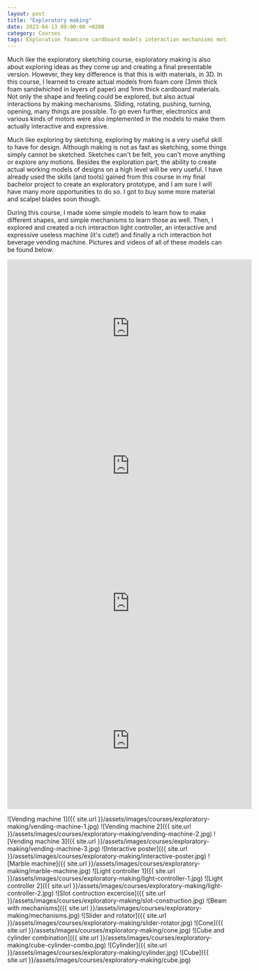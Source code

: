 ```yaml
---
layout: post
title: "Exploratory making"
date: 2023-04-13 09:00:00 +0200
category: Courses
tags: Exploration foamcore cardboard models interaction mechanisms motion
---
```


Much like the exploratory sketching course, exploratory making is also about exploring ideas as they come up and creating a final presentable version. However, they key difference is that this is with materials, in 3D. In this course, I learned to create actual models from foam core (3mm thick foam sandwhiched in layers of paper) and 1mm thick cardboard materials. Not only the shape and feeling could be explored, but also actual interactions by making mechanisms. Sliding, rotating, pushing, turning, opening, many things are possible. To go even further, electronics and various kinds of motors were also implemented in the models to make them actually interactive and expressive.

Much like exploring by sketching, exploring by making is a very useful skill to have for design. Although making is not as fast as sketching, some things simply cannot be sketched. Sketches can't be felt, you can't move anything or explore any motions. Besides the exploration part, the ability to create actual working models of designs on a high level will be very useful. I have already used the skills (and tools) gained from this course in my final bachelor project to create an exploratory prototype, and I am sure I will have many more opportunities to do so. I got to buy some more material and scalpel blades soon though.

During this course, I made some simple models to learn how to make different shapes, and simple mechanisms to learn those as well. Then, I explored and created a rich interaction light controller, an interactive and expressive useless machine (it's cute!) and finally a rich interaction hot beverage vending machine. Pictures and videos of all of these models can be found below.

<div class="iframe-video">
<iframe width="560" height="315" src="https://www.youtube-nocookie.com/embed/ToTh1Lf8Ds4" title="YouTube video player" frameborder="0" allow="accelerometer; autoplay; clipboard-write; encrypted-media; gyroscope; picture-in-picture; web-share" allowfullscreen></iframe>
</div>

<div class="iframe-video">
<iframe width="560" height="315" src="https://www.youtube-nocookie.com/embed/kJCuvUZ-5kI" title="YouTube video player" frameborder="0" allow="accelerometer; autoplay; clipboard-write; encrypted-media; gyroscope; picture-in-picture; web-share" allowfullscreen></iframe>
</div>

<div class="iframe-video">
<iframe width="560" height="315" src="https://www.youtube-nocookie.com/embed/vTdjPXwYhFk" title="YouTube video player" frameborder="0" allow="accelerometer; autoplay; clipboard-write; encrypted-media; gyroscope; picture-in-picture; web-share" allowfullscreen></iframe>
</div>

<div class="iframe-video">
<iframe width="560" height="315" src="https://www.youtube-nocookie.com/embed/ps2-XXITfvY" title="YouTube video player" frameborder="0" allow="accelerometer; autoplay; clipboard-write; encrypted-media; gyroscope; picture-in-picture; web-share" allowfullscreen></iframe>
</div>

![Vending machine 1]({{ site.url }}/assets/images/courses/exploratory-making/vending-machine-1.jpg)
![Vending machine 2]({{ site.url }}/assets/images/courses/exploratory-making/vending-machine-2.jpg)
![Vending machine 3]({{ site.url }}/assets/images/courses/exploratory-making/vending-machine-3.jpg)
![Interactive poster]({{ site.url }}/assets/images/courses/exploratory-making/interactive-poster.jpg)
![Marble machine]({{ site.url }}/assets/images/courses/exploratory-making/marble-machine.jpg)
![Light controller 1]({{ site.url }}/assets/images/courses/exploratory-making/light-controller-1.jpg)
![Light controller 2]({{ site.url }}/assets/images/courses/exploratory-making/light-controller-2.jpg)
![Slot contruction excercise]({{ site.url }}/assets/images/courses/exploratory-making/slot-construction.jpg)
![Beam with mechanisms]({{ site.url }}/assets/images/courses/exploratory-making/mechanisms.jpg)
![Slider and rotator]({{ site.url }}/assets/images/courses/exploratory-making/slider-rotator.jpg)
![Cone]({{ site.url }}/assets/images/courses/exploratory-making/cone.jpg)
![Cube and cylinder combination]({{ site.url }}/assets/images/courses/exploratory-making/cube-cylinder-combo.jpg)
![Cylinder]({{ site.url }}/assets/images/courses/exploratory-making/cylinder.jpg)
![Cube]({{ site.url }}/assets/images/courses/exploratory-making/cube.jpg)
